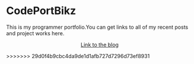 # CodePortBikz
This is my programmer portfolio.You can get links to all of my recent posts and project works here.
<p align="center"><a href="https://bikz007.github.io/CodePortBikz/">Link to the blog</a></p>
>>>>>>> 29d0f4b9cbc4da9de1d1afb727d7296d73ef8931
